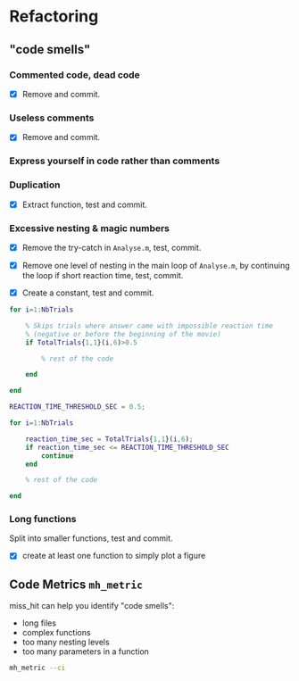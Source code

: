 # Refactoring

<!-- !!! quote "When to refactor"

    [Rule of Three](https://refactoring.guru/refactoring/when)

    - When you’re doing something for the first time, just get it done.
    - When you’re doing something similar for the second time,
      cringe at having to repeat but do the same thing anyway.
    - When you’re doing something for the third time, start refactoring.
-->

## "code smells"

### Commented code, dead code

- [x] Remove and commit.

### Useless comments

- [x] Remove and commit.

### Express yourself in code rather than comments

<!-- !!! quote "Martin Fowler"

    Comments are a failure.
    We must have them because we cannot always figure out how to express ourselves without them,
    but their use is not a cause for celebration.

!!! quote "Tim Ottinger"

    - Comments are for things that cannot be expressed in code.
    - Comments which restate code must be deleted.
    - If the comment says what the code could say,
      then the code must change to make the comment redundant. -->

### Duplication

- [x] Extract function, test and commit.

### Excessive nesting & magic numbers

- [x] Remove the try-catch in `Analyse.m`, test, commit.

- [x] Remove one level of nesting in the main loop of `Analyse.m`,
      by continuing the loop if short reaction time,
      test, commit.

- [x] Create a constant, test and commit.

```matlab
for i=1:NbTrials

	% Skips trials where answer came with impossible reaction time
	% (negative or before the beginning of the movie)
	if TotalTrials{1,1}(i,6)>0.5

		% rest of the code

	end

end
```

```matlab
REACTION_TIME_THRESHOLD_SEC = 0.5;

for i=1:NbTrials

	reaction_time_sec = TotalTrials{1,1}(i,6);
	if reaction_time_sec <= REACTION_TIME_THRESHOLD_SEC
		continue
	end

	% rest of the code

end
```

### Long functions

Split into smaller functions, test and commit.

- [x] create at least one function to simply plot a figure

## Code Metrics `mh_metric`

miss_hit can help you identify "code smells":

- long files
- complex functions
- too many nesting levels
- too many parameters in a function

```bash
mh_metric --ci
```

<!--
- Use English for code and comments
- Avoid single letter variable names
-->
